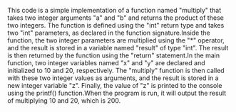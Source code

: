 This code is a simple implementation of a function named "multiply" that takes two integer arguments "a" and "b" and returns the product of these two integers. The function is defined using the "int" return type and takes two "int" parameters, as declared in the function signature.Inside the function, the two integer parameters are multiplied using the "*" operator, and the result is stored in a variable named "result" of type "int". The result is then returned by the function using the "return" statement.In the main function, two integer variables named "x" and "y" are declared and initialized to 10 and 20, respectively. The "multiply" function is then called with these two integer values as arguments, and the result is stored in a new integer variable "z". Finally, the value of "z" is printed to the console using the printf() function.When the program is run, it will output the result of multiplying 10 and 20, which is 200.
